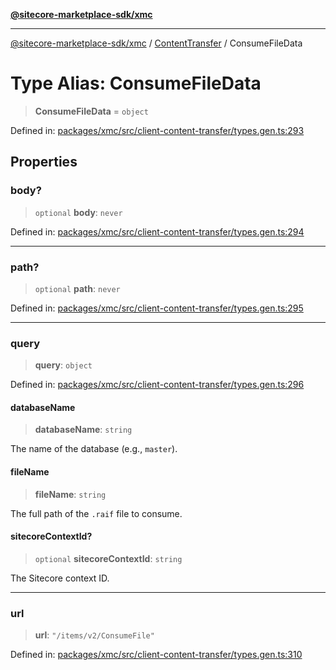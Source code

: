 [**@sitecore-marketplace-sdk/xmc**](../../../../README.md)

***

[@sitecore-marketplace-sdk/xmc](../../../../README.md) / [ContentTransfer](../README.md) / ConsumeFileData

# Type Alias: ConsumeFileData

> **ConsumeFileData** = `object`

Defined in: [packages/xmc/src/client-content-transfer/types.gen.ts:293](https://github.com/Sitecore/marketplace-sdk/blob/047115917e8843232ba2a4ba284b67585698b1c5/packages/xmc/src/client-content-transfer/types.gen.ts#L293)

## Properties

### body?

> `optional` **body**: `never`

Defined in: [packages/xmc/src/client-content-transfer/types.gen.ts:294](https://github.com/Sitecore/marketplace-sdk/blob/047115917e8843232ba2a4ba284b67585698b1c5/packages/xmc/src/client-content-transfer/types.gen.ts#L294)

***

### path?

> `optional` **path**: `never`

Defined in: [packages/xmc/src/client-content-transfer/types.gen.ts:295](https://github.com/Sitecore/marketplace-sdk/blob/047115917e8843232ba2a4ba284b67585698b1c5/packages/xmc/src/client-content-transfer/types.gen.ts#L295)

***

### query

> **query**: `object`

Defined in: [packages/xmc/src/client-content-transfer/types.gen.ts:296](https://github.com/Sitecore/marketplace-sdk/blob/047115917e8843232ba2a4ba284b67585698b1c5/packages/xmc/src/client-content-transfer/types.gen.ts#L296)

#### databaseName

> **databaseName**: `string`

The name of the database (e.g., `master`).

#### fileName

> **fileName**: `string`

The full path of the `.raif` file to consume.

#### sitecoreContextId?

> `optional` **sitecoreContextId**: `string`

The Sitecore context ID.

***

### url

> **url**: `"/items/v2/ConsumeFile"`

Defined in: [packages/xmc/src/client-content-transfer/types.gen.ts:310](https://github.com/Sitecore/marketplace-sdk/blob/047115917e8843232ba2a4ba284b67585698b1c5/packages/xmc/src/client-content-transfer/types.gen.ts#L310)
